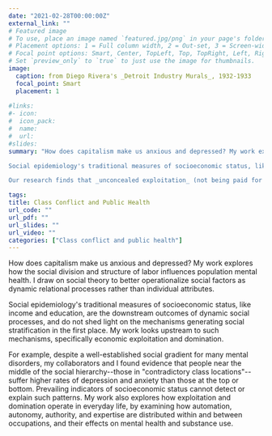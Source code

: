 ```yaml
---
date: "2021-02-28T00:00:00Z"
external_link: ""
# Featured image
# To use, place an image named `featured.jpg/png` in your page's folder.
# Placement options: 1 = Full column width, 2 = Out-set, 3 = Screen-width
# Focal point options: Smart, Center, TopLeft, Top, TopRight, Left, Right, BottomLeft, Bottom, BottomRight
# Set `preview_only` to `true` to just use the image for thumbnails.
image:
  caption: from Diego Rivera's _Detroit Industry Murals_, 1932-1933
  focal_point: Smart
  placement: 1
  
#links:
#- icon: 
#  icon_pack: 
#  name: 
#  url: 
#slides: 
summary: "How does capitalism make us anxious and depressed? My work explores how the social division and structure of labor influences population mental health. I draw on social theory to better operationalize social factors as dynamic relational processes rather than individual attributes. \n

Social epidemiology's traditional measures of socioeconomic status, like income and education, are the downstream outcomes of dynamic social processes, and do not shed light on the mechanisms generating social stratification in the first place. Our work looks upstream to such mechanisms, specifically economic exploitation and domination. \n

Our research finds that _unconcealed exploitation_ (not being paid for productive hours) is associated with mental illness; that people in _contradictory class locations_ suffer higher rates of depression and anxiety; and that occupations with lower autonomy, authority, and expertise, and higher automation, are associated with mental illness and substance use."

tags:
title: Class Conflict and Public Health
url_code: ""
url_pdf: ""
url_slides: ""
url_video: ""
categories: ["Class conflict and public health"]
---
```


How does capitalism make us anxious and depressed? My work explores how the social division and structure of labor influences population mental health. I draw on social theory to better operationalize social factors as dynamic relational processes rather than individual attributes. 

Social epidemiology's traditional measures of socioeconomic status, like income and education, are the downstream outcomes of dynamic social processes, and do not shed light on the mechanisms generating social stratification in the first place. My work looks upstream to such mechanisms, specifically economic exploitation and domination.

For example, despite a well-established social gradient for many mental disorders, my collaborators and I found evidence that people near the middle of the social hierarchy--those in \"contradictory class locations\"--suffer higher rates of depression and anxiety than those at the top or bottom. Prevailing indicators of socioeconomic status cannot detect or explain such patterns. My work also explores how exploitation and domination operate in everyday life, by examining how automation, autonomy, authority, and expertise are distributed within and between occupations, and their effects on mental health and substance use. 
